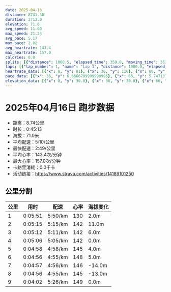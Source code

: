 ```yaml
---
date: 2025-04-16
distance: 8741.30
duration: 2713.0
elevation: 71.0
avg_speed: 11.60
max_speed: 21.24
avg_pace: 5.17
max_pace: 2.82
avg_heartrate: 143.4
max_heartrate: 157.0
calories: 0.0
splits: [{"distance": 1000.5, "elapsed_time": 359.0, "moving_time": 351.0, "average_speed": 2.85, "pace": 5.847964912280701, "average_heartrate": 130.04558404558404, "elevation_difference": 2.0, "split_number": 1}, {"distance": 999.5, "elapsed_time": 315.0, "moving_time": 315.0, "average_speed": 3.17, "pace": 5.2576340694006305, "average_heartrate": 142.94920634920635, "elevation_difference": 11.0, "split_number": 2}, {"distance": 1002.0, "elapsed_time": 312.0, "moving_time": 312.0, "average_speed": 3.21, "pace": 5.192118380062305, "average_heartrate": 142.96103896103895, "elevation_difference": 6.0, "split_number": 3}, {"distance": 1001.0, "elapsed_time": 306.0, "moving_time": 306.0, "average_speed": 3.27, "pace": 5.096850152905199, "average_heartrate": 142.69934640522877, "elevation_difference": 0.0, "split_number": 4}, {"distance": 998.0, "elapsed_time": 298.0, "moving_time": 298.0, "average_speed": 3.35, "pace": 4.975134328358209, "average_heartrate": 145.83892617449663, "elevation_difference": 4.0, "split_number": 5}, {"distance": 999.0, "elapsed_time": 296.0, "moving_time": 296.0, "average_speed": 3.38, "pace": 4.930976331360947, "average_heartrate": 148.1283783783784, "elevation_difference": 5.0, "split_number": 6}, {"distance": 1000.5, "elapsed_time": 297.0, "moving_time": 297.0, "average_speed": 3.37, "pace": 4.94560830860534, "average_heartrate": 146.19322033898305, "elevation_difference": -14.0, "split_number": 7}, {"distance": 1001.0, "elapsed_time": 296.0, "moving_time": 296.0, "average_speed": 3.38, "pace": 4.930976331360947, "average_heartrate": 145.75675675675674, "elevation_difference": -13.0, "split_number": 8}, {"distance": 739.8, "elapsed_time": 242.0, "moving_time": 242.0, "average_speed": 3.06, "pace": 5.446633986928104, "average_heartrate": 149.37190082644628, "elevation_difference": 0.0, "split_number": 9}]
laps: [{"lap_number": 1, "name": "Lap 1", "distance": 1000.0, "elapsed_time": 358.0, "moving_time": 358.0, "average_speed": 2.79, "pace": 5.973727598566308, "average_heartrate": 128.41666666666666, "max_heartrate": 141, "start_date": "2025-04-16 06:17:07+00:00", "elevation_difference": 10.0}, {"lap_number": 2, "name": "Lap 2", "distance": 1000.0, "elapsed_time": 315.0, "moving_time": 315.0, "average_speed": 3.17, "pace": 5.2576340694006305, "average_heartrate": 143.0909090909091, "max_heartrate": 153, "start_date": "2025-04-16 06:23:06+00:00", "elevation_difference": 13.0}, {"lap_number": 3, "name": "Lap 3", "distance": 1000.0, "elapsed_time": 311.0, "moving_time": 311.0, "average_speed": 3.22, "pace": 5.175993788819875, "average_heartrate": 143.08333333333334, "max_heartrate": 149, "start_date": "2025-04-16 06:28:21+00:00", "elevation_difference": 7.0}, {"lap_number": 4, "name": "Lap 4", "distance": 1000.0, "elapsed_time": 305.0, "moving_time": 305.0, "average_speed": 3.28, "pace": 5.081310975609756, "average_heartrate": 142.8181818181818, "max_heartrate": 151, "start_date": "2025-04-16 06:33:33+00:00", "elevation_difference": 9.0}, {"lap_number": 5, "name": "Lap 5", "distance": 1000.0, "elapsed_time": 298.0, "moving_time": 298.0, "average_speed": 3.36, "pace": 4.960327380952381, "average_heartrate": 145.83333333333334, "max_heartrate": 153, "start_date": "2025-04-16 06:38:38+00:00", "elevation_difference": 10.0}, {"lap_number": 6, "name": "Lap 6", "distance": 1000.0, "elapsed_time": 296.0, "moving_time": 296.0, "average_speed": 3.38, "pace": 4.930976331360947, "average_heartrate": 148.36363636363637, "max_heartrate": 155, "start_date": "2025-04-16 06:43:37+00:00", "elevation_difference": 9.0}, {"lap_number": 7, "name": "Lap 7", "distance": 1000.0, "elapsed_time": 296.0, "moving_time": 296.0, "average_speed": 3.38, "pace": 4.930976331360947, "average_heartrate": 146.1818181818182, "max_heartrate": 153, "start_date": "2025-04-16 06:48:33+00:00", "elevation_difference": 0.0}, {"lap_number": 8, "name": "Lap 8", "distance": 1000.0, "elapsed_time": 295.0, "moving_time": 295.0, "average_speed": 3.39, "pace": 4.916430678466076, "average_heartrate": 145.91666666666666, "max_heartrate": 148, "start_date": "2025-04-16 06:53:30+00:00", "elevation_difference": 2.0}, {"lap_number": 9, "name": "Lap 9", "distance": 741.3, "elapsed_time": 242.0, "moving_time": 242.0, "average_speed": 3.06, "pace": 5.446633986928104, "average_heartrate": 150.125, "max_heartrate": 156, "start_date": "2025-04-16 06:58:26+00:00", "elevation_difference": 9.0}]
heartrate_data: [{"x": 0, "y": 81}, {"x": 36, "y": 116}, {"x": 66, "y": 126}, {"x": 97, "y": 133}, {"x": 126, "y": 134}, {"x": 171, "y": 130}, {"x": 199, "y": 129}, {"x": 232, "y": 138}, {"x": 261, "y": 141}, {"x": 291, "y": 137}, {"x": 319, "y": 139}, {"x": 347, "y": 137}, {"x": 374, "y": 136}, {"x": 401, "y": 139}, {"x": 430, "y": 142}, {"x": 459, "y": 146}, {"x": 486, "y": 153}, {"x": 513, "y": 145}, {"x": 540, "y": 135}, {"x": 568, "y": 141}, {"x": 596, "y": 145}, {"x": 623, "y": 146}, {"x": 650, "y": 146}, {"x": 678, "y": 145}, {"x": 705, "y": 146}, {"x": 734, "y": 149}, {"x": 762, "y": 144}, {"x": 789, "y": 142}, {"x": 818, "y": 141}, {"x": 844, "y": 145}, {"x": 871, "y": 144}, {"x": 898, "y": 140}, {"x": 924, "y": 141}, {"x": 951, "y": 142}, {"x": 978, "y": 138}, {"x": 1005, "y": 140}, {"x": 1033, "y": 142}, {"x": 1060, "y": 146}, {"x": 1088, "y": 147}, {"x": 1114, "y": 151}, {"x": 1140, "y": 145}, {"x": 1166, "y": 144}, {"x": 1192, "y": 141}, {"x": 1218, "y": 138}, {"x": 1245, "y": 136}, {"x": 1272, "y": 141}, {"x": 1298, "y": 140}, {"x": 1324, "y": 143}, {"x": 1351, "y": 142}, {"x": 1377, "y": 142}, {"x": 1403, "y": 143}, {"x": 1430, "y": 149}, {"x": 1457, "y": 152}, {"x": 1482, "y": 153}, {"x": 1508, "y": 153}, {"x": 1534, "y": 146}, {"x": 1560, "y": 144}, {"x": 1586, "y": 143}, {"x": 1612, "y": 145}, {"x": 1638, "y": 145}, {"x": 1664, "y": 145}, {"x": 1690, "y": 148}, {"x": 1716, "y": 145}, {"x": 1741, "y": 145}, {"x": 1767, "y": 146}, {"x": 1794, "y": 151}, {"x": 1820, "y": 153}, {"x": 1846, "y": 154}, {"x": 1872, "y": 155}, {"x": 1897, "y": 153}, {"x": 1922, "y": 145}, {"x": 1946, "y": 146}, {"x": 1973, "y": 148}, {"x": 1999, "y": 144}, {"x": 2026, "y": 147}, {"x": 2055, "y": 141}, {"x": 2080, "y": 142}, {"x": 2106, "y": 149}, {"x": 2131, "y": 147}, {"x": 2158, "y": 146}, {"x": 2183, "y": 147}, {"x": 2208, "y": 145}, {"x": 2235, "y": 145}, {"x": 2262, "y": 148}, {"x": 2289, "y": 148}, {"x": 2314, "y": 145}, {"x": 2340, "y": 146}, {"x": 2365, "y": 144}, {"x": 2391, "y": 143}, {"x": 2416, "y": 146}, {"x": 2442, "y": 146}, {"x": 2468, "y": 148}, {"x": 2495, "y": 147}, {"x": 2521, "y": 145}, {"x": 2547, "y": 150}, {"x": 2593, "y": 141}, {"x": 2622, "y": 156}, {"x": 2648, "y": 155}, {"x": 2673, "y": 156}, {"x": 2698, "y": 151}]
pace_data: [{"x": 36, "y": 6.6666799999999995}, {"x": 66, "y": 5.747137931034483}, {"x": 97, "y": 5.208343749999999}, {"x": 126, "y": 5.376354838709677}, {"x": 171, "y": 10.47561282212445}, {"x": 199, "y": 6.172851851851851}, {"x": 232, "y": 5.5555666666666665}, {"x": 261, "y": 5.952392857142857}, {"x": 291, "y": 5.208343749999999}, {"x": 319, "y": 5.5555666666666665}, {"x": 347, "y": 5.5555666666666665}, {"x": 374, "y": 5.050515151515151}, {"x": 401, "y": 5.050515151515151}, {"x": 430, "y": 5.5555666666666665}, {"x": 459, "y": 5.208343749999999}, {"x": 486, "y": 4.761914285714285}, {"x": 513, "y": 5.376354838709677}, {"x": 540, "y": 4.901970588235294}, {"x": 568, "y": 5.5555666666666665}, {"x": 596, "y": 4.901970588235294}, {"x": 623, "y": 5.050515151515151}, {"x": 650, "y": 5.376354838709677}, {"x": 678, "y": 5.050515151515151}, {"x": 705, "y": 5.376354838709677}, {"x": 734, "y": 6.41026923076923}, {"x": 762, "y": 5.050515151515151}, {"x": 789, "y": 3.875976744186046}, {"x": 818, "y": 5.747137931034483}, {"x": 844, "y": 5.050515151515151}, {"x": 871, "y": 5.208343749999999}, {"x": 898, "y": 5.050515151515151}, {"x": 924, "y": 5.208343749999999}, {"x": 951, "y": 5.050515151515151}, {"x": 978, "y": 5.050515151515151}, {"x": 1005, "y": 5.208343749999999}, {"x": 1033, "y": 5.376354838709677}, {"x": 1060, "y": 5.050515151515151}, {"x": 1088, "y": 5.376354838709677}, {"x": 1114, "y": 4.901970588235294}, {"x": 1140, "y": 4.761914285714285}, {"x": 1166, "y": 4.761914285714285}, {"x": 1192, "y": 5.050515151515151}, {"x": 1218, "y": 4.901970588235294}, {"x": 1245, "y": 5.050515151515151}, {"x": 1272, "y": 5.208343749999999}, {"x": 1298, "y": 4.761914285714285}, {"x": 1324, "y": 4.761914285714285}, {"x": 1351, "y": 4.901970588235294}, {"x": 1377, "y": 5.050515151515151}, {"x": 1403, "y": 5.050515151515151}, {"x": 1430, "y": 5.208343749999999}, {"x": 1457, "y": 5.050515151515151}, {"x": 1482, "y": 5.050515151515151}, {"x": 1508, "y": 5.050515151515151}, {"x": 1534, "y": 5.050515151515151}, {"x": 1560, "y": 4.761914285714285}, {"x": 1586, "y": 4.761914285714285}, {"x": 1612, "y": 5.050515151515151}, {"x": 1638, "y": 4.901970588235294}, {"x": 1664, "y": 5.050515151515151}, {"x": 1690, "y": 4.629638888888889}, {"x": 1716, "y": 4.761914285714285}, {"x": 1741, "y": 5.050515151515151}, {"x": 1767, "y": 5.050515151515151}, {"x": 1794, "y": 4.901970588235294}, {"x": 1820, "y": 4.761914285714285}, {"x": 1846, "y": 4.761914285714285}, {"x": 1872, "y": 5.208343749999999}, {"x": 1897, "y": 4.761914285714285}, {"x": 1922, "y": 4.761914285714285}, {"x": 1946, "y": 4.761914285714285}, {"x": 1973, "y": 5.952392857142857}, {"x": 1999, "y": 4.761914285714285}, {"x": 2026, "y": 4.065048780487805}, {"x": 2055, "y": 4.46948243496916}, {"x": 2080, "y": 4.761914285714285}, {"x": 2106, "y": 4.761914285714285}, {"x": 2131, "y": 5.050515151515151}, {"x": 2158, "y": 5.050515151515151}, {"x": 2183, "y": 5.050515151515151}, {"x": 2208, "y": 5.050515151515151}, {"x": 2235, "y": 5.208343749999999}, {"x": 2262, "y": 5.050515151515151}, {"x": 2289, "y": 5.050515151515151}, {"x": 2314, "y": 5.050515151515151}, {"x": 2340, "y": 4.504513513513513}, {"x": 2365, "y": 5.050515151515151}, {"x": 2391, "y": 4.761914285714285}, {"x": 2416, "y": 4.385973684210526}, {"x": 2442, "y": 4.761914285714285}, {"x": 2468, "y": 4.761914285714285}, {"x": 2495, "y": 5.747137931034483}, {"x": 2521, "y": 5.208343749999999}, {"x": 2547, "y": 5.376354838709677}, {"x": 2593, "y": 5.208343749999999}, {"x": 2622, "y": 5.050515151515151}, {"x": 2648, "y": 4.901970588235294}, {"x": 2673, "y": 4.2735128205128206}, {"x": 2698, "y": 5.050515151515151}]
elevation_data: [{"x": 0, "y": 30.0}, {"x": 36, "y": 30.0}, {"x": 66, "y": 31.0}, {"x": 97, "y": 32.0}, {"x": 126, "y": 31.0}, {"x": 171, "y": 25.0}, {"x": 199, "y": 26.0}, {"x": 232, "y": 31.0}, {"x": 261, "y": 31.0}, {"x": 291, "y": 31.0}, {"x": 319, "y": 31.0}, {"x": 347, "y": 32.0}, {"x": 374, "y": 32.0}, {"x": 401, "y": 32.0}, {"x": 430, "y": 34.0}, {"x": 459, "y": 36.0}, {"x": 486, "y": 38.0}, {"x": 513, "y": 39.0}, {"x": 540, "y": 38.0}, {"x": 568, "y": 37.0}, {"x": 596, "y": 40.0}, {"x": 623, "y": 42.0}, {"x": 650, "y": 42.0}, {"x": 678, "y": 43.0}, {"x": 705, "y": 46.0}, {"x": 734, "y": 48.0}, {"x": 762, "y": 49.0}, {"x": 789, "y": 49.0}, {"x": 818, "y": 49.0}, {"x": 844, "y": 49.0}, {"x": 871, "y": 48.0}, {"x": 898, "y": 48.0}, {"x": 924, "y": 48.0}, {"x": 951, "y": 49.0}, {"x": 978, "y": 49.0}, {"x": 1005, "y": 50.0}, {"x": 1033, "y": 53.0}, {"x": 1060, "y": 55.0}, {"x": 1088, "y": 56.0}, {"x": 1114, "y": 58.0}, {"x": 1140, "y": 56.0}, {"x": 1166, "y": 54.0}, {"x": 1192, "y": 52.0}, {"x": 1218, "y": 51.0}, {"x": 1245, "y": 49.0}, {"x": 1272, "y": 49.0}, {"x": 1298, "y": 49.0}, {"x": 1324, "y": 48.0}, {"x": 1351, "y": 49.0}, {"x": 1377, "y": 49.0}, {"x": 1403, "y": 51.0}, {"x": 1430, "y": 54.0}, {"x": 1457, "y": 55.0}, {"x": 1482, "y": 57.0}, {"x": 1508, "y": 58.0}, {"x": 1534, "y": 56.0}, {"x": 1560, "y": 54.0}, {"x": 1586, "y": 53.0}, {"x": 1612, "y": 52.0}, {"x": 1638, "y": 51.0}, {"x": 1664, "y": 50.0}, {"x": 1690, "y": 49.0}, {"x": 1716, "y": 49.0}, {"x": 1741, "y": 49.0}, {"x": 1767, "y": 50.0}, {"x": 1794, "y": 52.0}, {"x": 1820, "y": 55.0}, {"x": 1846, "y": 56.0}, {"x": 1872, "y": 57.0}, {"x": 1897, "y": 57.0}, {"x": 1922, "y": 56.0}, {"x": 1946, "y": 54.0}, {"x": 1973, "y": 53.0}, {"x": 1999, "y": 51.0}, {"x": 2026, "y": 50.0}, {"x": 2055, "y": 50.0}, {"x": 2080, "y": 49.0}, {"x": 2106, "y": 47.0}, {"x": 2131, "y": 45.0}, {"x": 2158, "y": 44.0}, {"x": 2183, "y": 44.0}, {"x": 2208, "y": 42.0}, {"x": 2235, "y": 39.0}, {"x": 2262, "y": 40.0}, {"x": 2289, "y": 41.0}, {"x": 2314, "y": 39.0}, {"x": 2340, "y": 37.0}, {"x": 2365, "y": 34.0}, {"x": 2391, "y": 33.0}, {"x": 2416, "y": 33.0}, {"x": 2442, "y": 32.0}, {"x": 2468, "y": 32.0}, {"x": 2495, "y": 32.0}, {"x": 2521, "y": 32.0}, {"x": 2547, "y": 33.0}, {"x": 2593, "y": 26.0}, {"x": 2622, "y": 33.0}, {"x": 2648, "y": 33.0}, {"x": 2673, "y": 32.0}, {"x": 2698, "y": 31.0}]
---
```


# 2025年04月16日 跑步数据

- 距离：8.74公里
- 时长：0:45:13
- 海拔：71.0米
- 平均配速：5:10/公里
- 最快配速：2:49/公里
- 平均心率：143.4次/分钟
- 最大心率：157.0次/分钟
- 卡路里消耗：0.0千卡
- 活动链接：https://www.strava.com/activities/14189101250

## 公里分割

| 公里 | 用时 | 配速 | 心率 | 海拔变化 |
|------|------|------|------|------|
| 1 | 0:05:51 | 5:50/km | 130 | 2.0m |
| 2 | 0:05:15 | 5:15/km | 142 | 11.0m |
| 3 | 0:05:12 | 5:11/km | 142 | 6.0m |
| 4 | 0:05:06 | 5:05/km | 142 | 0.0m |
| 5 | 0:04:58 | 4:58/km | 145 | 4.0m |
| 6 | 0:04:56 | 4:55/km | 148 | 5.0m |
| 7 | 0:04:57 | 4:56/km | 146 | -14.0m |
| 8 | 0:04:56 | 4:55/km | 145 | -13.0m |
| 9 | 0:04:02 | 5:26/km | 149 | 0.0m |


